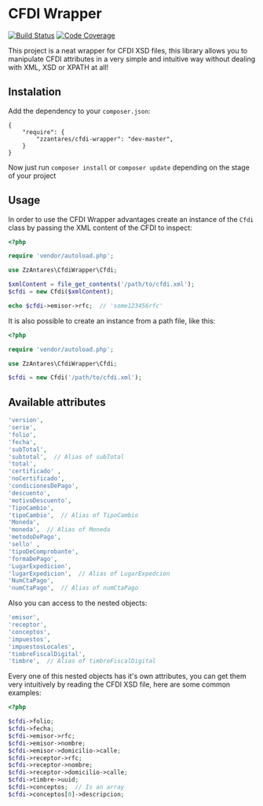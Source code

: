 # CFDI Wrapper

[![Build Status](https://travis-ci.org/ZzAntares/cfdi-wrapper.svg?branch=master)](https://travis-ci.org/ZzAntares/cfdi-wrapper)
[![Code Coverage](https://scrutinizer-ci.com/g/ZzAntares/cfdi-wrapper/badges/coverage.png?b=master)](https://scrutinizer-ci.com/g/ZzAntares/cfdi-wrapper/?branch=master)

This project is a neat wrapper for CFDI XSD files, this library allows you to
manipulate CFDI attributes in a very simple and intuitive way without dealing
with XML, XSD or XPATH at all!

## Instalation

Add the dependency to your `composer.json`:

```
{
    "require": {
        "zzantares/cfdi-wrapper": "dev-master",
    }
}
```

Now just run `composer install` or `composer update` depending on the stage of
your project

## Usage

In order to use the CFDI Wrapper advantages create an instance of the `Cfdi`
class by passing the XML content of the CFDI to inspect:

```php
<?php

require 'vendor/autoload.php';

use ZzAntares\CfdiWrapper\Cfdi;

$xmlContent = file_get_contents('/path/to/cfdi.xml');
$cfdi = new Cfdi($xmlContent);

echo $cfdi->emisor->rfc;  // 'some123456rfc'
```

It is also possible to create an instance from a path file, like this:

```php
<?php

require 'vendor/autoload.php';

use ZzAntares\CfdiWrapper\Cfdi;

$cfdi = new Cfdi('/path/to/cfdi.xml');
```


## Available attributes

```php
'version',
'serie',
'folio',
'fecha',
'subTotal',
'subtotal',  // Alias of subTotal
'total',
'certificado' ,
'noCertificado',
'condicionesDePago',
'descuento',
'motivoDescuento',
'TipoCambio',
'tipoCambio',  // Alias of TipoCambio
'Moneda',
'moneda',  // Alias of Moneda
'metodoDePago',
'sello' ,
'tipoDeComprobante',
'formaDePago',
'LugarExpedicion',
'lugarExpedicion',  // Alias of LugarExpedcion
'NumCtaPago',
'numCtaPago',  // Alias of numCtaPago
```

Also you can access to the nested objects:

```php
'emisor',
'receptor',
'conceptos',
'impuestos',
'impuestosLocales',
'timbreFiscalDigital',
'timbre',  // Alias of timbreFiscalDigital
```

Every one of this nested objects has it's own attributes, you can get them very
intuitively by reading the CFDI XSD file, here are some common examples:

```php
<?php

$cfdi->folio;
$cfdi->fecha;
$cfdi->emisor->rfc;
$cfdi->emisor->nombre;
$cfdi->emisor->domicilio->calle;
$cfdi->receptor->rfc;
$cfdi->receptor->nombre;
$cfdi->receptor->domicilio->calle;
$cfdi->timbre->uuid;
$cfdi->conceptos;  // Is an array
$cfdi->conceptos[0]->descripcion;
```
